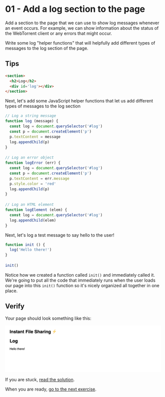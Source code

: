 # 01 - Add a log section to the page

Add a section to the page that we can use to show log messages whenever an event occurs. For example, we can show information about the status of the WebTorrent client or any errors that might occur.

Write some log "helper functions" that will helpfully add different types of messages to the log section of the page.

## Tips

```html
<section>
  <h2>Log</h2>
  <div id='log'></div>
</section>
```

Next, let's add some JavaScript helper functions that let us add different types of messages to the log section

```js
// Log a string message
function log (message) {
  const log = document.querySelector('#log')
  const p = document.createElement('p')
  p.textContent = message
  log.appendChild(p)
}

// Log an error object
function logError (err) {
  const log = document.querySelector('#log')
  const p = document.createElement('p')
  p.textContent = err.message
  p.style.color = 'red'
  log.appendChild(p)
}

// Log an HTML element
function logElement (elem) {
  const log = document.querySelector('#log')
  log.appendChild(elem)
}
```

Next, let's log a test message to say hello to the user!

```js
function init () {
  log('Hello there!')
}

init()
```

Notice how we created a function called `init()` and immediately called it. We're going to put all the code that immediately runs when the user loads our page into this `init()` function so it's nicely organized all together in one place.

## Verify

Your page should look something like this:

![](01.png)

If you are stuck, [read the solution](https://codepen.io/ferossity/pen/yLYdxom).

When you are ready, [go to the next exercise](02.md).
